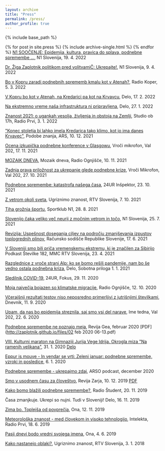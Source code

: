 ```yaml
---
layout: archive
title: "Press"
permalink: /press/
author_profile: true
---
```


{% include base_path %}


{% for post in site.press %}
  {% include archive-single.html %}
{% endfor %}
[N1 SOOČENJE: Epidemija, kultura, pravica do splava, podnebne spremembe …](https://n1info.si/volitve-2022/n1-volilna-soocenja/n1-soocenje-epidemija-kultura-pravica-do-splava-podnebne-spremembe/), N1 Slovenija, 19. 4. 2022

[Dr. Žiga Zaplotnik politikom pred volitvamiČ: Ukrepajte!](https://n1info.si/poglobljeno/ziga-zaplotnik-potrebujemo-jasno-casovnico-podnebnih-ukrepov/), N1 Slovenija, 9. 4. 2022

[Bo v Kopru zaradi podnebnih sprememb kmalu kot v Atenah?](https://www.rtvslo.si/radio-koper/prispevki/zgodbe/bo-v-kopru-zaradi-podnebnih-sprememb-kmalu-kot-v-atenah/614677), Radio Koper, 5. 3. 2022

[V Kopru bo kot v Atenah, na Kredarici pa kot na Krvavcu](https://www.delo.si/novice/znanoteh/v-kopru-bo-kot-v-atenah-na-kredarici-pa-kot-na-krvavcu/), Delo, 17. 2. 2022

[Na ekstremno vreme naša infrastruktura ni pripravljena](https://www.delo.si/novice/znanoteh/na-ekstremno-vreme-nasa-infrastruktura-ni-pripravljena/), Delo, 27. 1. 2022

[Znanost 2021: o ugankah vesolja, življenja in obstoja na Zemlji](https://365.rtvslo.si/arhiv/studio-ob-17h/174836491), Studio ob 17h, Radio Prvi, 3. 1. 2022

["Konec stoletja bi lahko imela Kredarica tako klimo, kot jo ima danes Krvavec"](https://365.rtvslo.si/arhiv/podobe-znanja/174829842), Podobe znanja, ARS, 10. 12. 2021

[Ocena izkupička podnebne konference v Glasgowu](https://val202.rtvslo.si/2021/11/vroci-mikrofon-333/), Vroči mikrofon, Val 202, 17. 11. 2021

[MOZAIK DNEVA](https://avdio.ognjisce.si/cikel/informativne_oddaje), Mozaik dneva, Radio Ognjišče, 10. 11. 2021

[Zadnja prava priložnost za ukrepanje glede podnebne krize](https://val202.rtvslo.si/2021/10/vroci-mikrofon-331/), Vroči Mikrofon, Val 202, 27. 10. 2021

[Podnebne spremembe: katastrofa našega časa](https://www.24ur.com/novice/inspektor/podnebne-spremembe-katastrofa-nasega-casa.html), 24UR Inšpektor,  23. 10. 2021

[Z vetrom okoli sveta](https://4d.rtvslo.si/arhiv/ugriznimo-znanost/174811400), Ugriznimo znanost, RTV Slovenija, 7. 10. 2021

[Tiha grožnja športu](https://sportklub.n1info.si/drugi-sporti/podnebne-spremembe-sport/), Sportklub N1, 28. 8. 2021

[Slovenijo čaka veliko več neurij z močnim vetrom in točo](https://n1info.si/poglobljeno/dr-ziga-zaplotnik-slovenijo-caka-veliko-vec-neurij-z-mocnim-vetrom-in-toco/), N1 Slovenija, 25. 7. 2021

[Revizija: Uspešnost doseganja ciljev na področju zmanjševanja izpustov toplogrednih plinov](https://www.youtube.com/watch?v=0XdUHwSD628), Računsko sodišče Republike Slovenije, 17. 6. 2021

[V Sloveniji smo bili priča vremenskemu ekstremu, ki je značilen za Sibirijo](https://www.rtvslo.si/stevilke/v-sloveniji-smo-bili-prica-vremenskemu-ekstremu-ki-je-znacilen-za-sibirijo/577592) Podkast Številke 182, MMC RTV Slovenija, 23. 4. 2021

[Razglednice z vroče strani Alp: ko se bomo rešili pandemije, nam bo še vedno ostala podnebna kriza](https://www.delo.si/sobotna-priloga/razglednice-z-vroce-strani-alp/), Delo, Sobotna priloga  1. 1. 2021

[Sledilnik COVID-19](https://www.24ur.com/novice/fokus/sledilnik-covid-19.html), 24UR, Fokus, 29. 11. 2020

[Moja največja bojazen so klimatske migracije](https://radio.ognjisce.si/sl/231/novice/32181/dr-ziga-zaplotnik-moja-najvecja-bojazen-so-klimatske-migracije.htm), Radio Ognjišče, 12. 10. 2020

[Včerajšnji rezultati testov niso neposredno primerljivi z jutrišnjimi številkami](https://www.dnevnik.si/1042938517/slovenija/vcerajsnji-rezultati-testov-niso-neposredno-primerljivi-z-jutrisnjimi-stevilkami), Dnevnik, 11. 9. 2020

[Upam, da nas bo epidemija streznila, saj smo vsi del narave](https://val202.rtvslo.si/2020/06/predstavitev-kandidatov-107/), Ime tedna, Val 202, 22. 6. 2020

[Podnebne spremembe ne poznajo meja](https://repozitorij.uni-lj.si/Dokument.php?id=127208&lang=slv), Revija Gea, februar 2020 [PDF](http://zaplotnik.github.io/files/02 feb 2020 06-13.pdf)

[VIII. Kulturni maraton na Gimnaziji Jurija Vege Idrija. Okrogla miza "Na ramenih velikana"](https://www.idrija.com/scopoli-na-kulturnem-maratonu), 31. 1. 2020 [Delo](https://www.delo.si/kultura/razno/scopoli-kot-navdih-in-ne-historicna-obveza-274591.html)

[Eppur is mouve - In vendar se vrti: Zeleni januar: podnebne spremembe, vzroki in posledice](https://4d.rtvslo.si/arhiv/eppur-si-muove-in-vendar-se-vrti/174662873), 6. 1. 2020

[Podnebne spremembe - ukrepajmo zdaj](http://meteo.arso.gov.si/uploads/probase/www/fproduct/media/sl/podcast/podcast_20191204_ep027.mp3), ARSO podcast, december 2020

[Smo v usodnem času za človeštvo](https://revijazarja.si/clanek/zgodbe/5dee3441f3ac2/smo-v-usodnem-casu-za-clovestvo), Revija Zarja, 10. 12. 2019 [PDF](http://zaplotnik.github.io/files/12_14_Zarja_Jana_50.pdf)

[Kako bomo blažili podnebne spremembe?](https://radiostudent.si/znanost/zr-intervju/kako-bomo-bla%C5%BEili-podnebne-spremembe), Radio Študent, 20. 11. 2019

Časa zmanjkuje. Ukrepi so nujni. Tudi v Sloveniji! Delo, 16. 11. 2019

[Zima bo. Toplejša od povprečja](https://onaplus.delo.si/kaksno-vreme-nas-caka-zima-bo-toplejsa-od-povprecja), Ona, 12. 11. 2019

[Meteorološka znanost - med človekom in visoko tehnologijo](https://radioprvi.rtvslo.si/2019/06/intelekta-157/), Intelekta, Radio Prvi, 18. 6. 2019

[Pasji dnevi bodo vredni svojega imena](https://onaplus.delo.si/pasji-dnevi-bodo-vredni-svojega-imena), Ona, 4. 6. 2019

[Kako nastanejo oblaki?](https://4d.rtvslo.si/arhiv/ugriznimo-znanost/174514413), Ugriznimo znanost, RTV Slovenija, 3. 1. 2018
